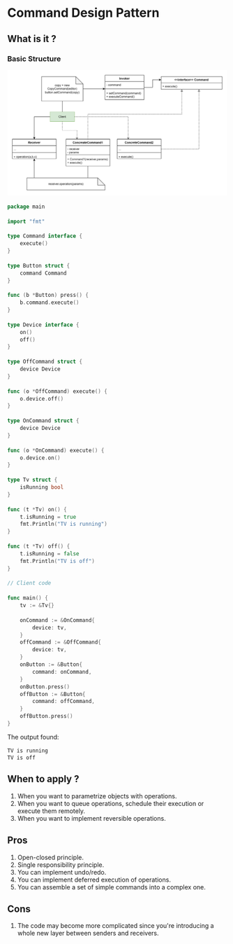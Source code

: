 # Command Design Pattern

## What is it ?


### Basic Structure

<img src="../../assets/command-pattern.svg"></img>

```go
package main

import "fmt"

type Command interface {
	execute()
}

type Button struct {
	command Command
}

func (b *Button) press() {
	b.command.execute()
}

type Device interface {
	on()
	off()
}

type OffCommand struct {
	device Device
}

func (o *OffCommand) execute() {
	o.device.off()
}

type OnCommand struct {
	device Device
}

func (o *OnCommand) execute() {
	o.device.on()
}

type Tv struct {
	isRunning bool
}

func (t *Tv) on() {
	t.isRunning = true
	fmt.Println("TV is running")
}

func (t *Tv) off() {
	t.isRunning = false
	fmt.Println("TV is off")
}

// Client code

func main() {
	tv := &Tv{}

	onCommand := &OnCommand{
		device: tv,
	}
	offCommand := &OffCommand{
		device: tv,
	}
	onButton := &Button{
		command: onCommand,
	}
	onButton.press()
	offButton := &Button{
		command: offCommand,
	}
	offButton.press()
}

```

The output found:

```shell
TV is running
TV is off
```


## When to apply ?

1. When you want to parametrize objects with operations.
2. When you want to queue operations, schedule their execution or execute them remotely.
3. When you want to implement reversible operations.


## Pros

1. Open-closed principle.
2. Single responsibility principle.
3. You can implement undo/redo.
4. You can implement deferred execution of operations.
5. You can assemble a set of simple commands into a complex one.

## Cons

1. The code may become more complicated since you're introducing a whole new layer between senders and receivers.